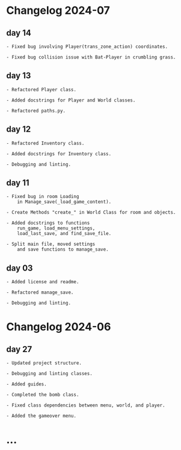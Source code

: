 # Changelog 2024-07

## day 14

```
- Fixed bug involving Player(trans_zone_action) coordinates.

- Fixed bug collision issue with Bat-Player in crumbling grass.
```

## day 13

```
- Refactored Player class.

- Added docstrings for Player and World classes.

- Refactored paths.py.
```

## day 12

```
- Refactored Inventory class.

- Added docstrings for Inventory class.

- Debugging and linting.
```

## day 11

```
- Fixed bug in room Loading
    in Manage_save(_load_game_content).

- Create Methods "create_" in World Class for room and objects.

- Added docstrings to functions
    run_game, load_menu_settings,
    load_last_save, and find_save_file.

- Split main file, moved settings
    and save functions to manage_save.
```
## day 03

```
- Added license and readme.

- Refactored manage_save.

- Debugging and linting.
```

# Changelog 2024-06

## day 27

```
- Updated project structure.

- Debugging and linting classes.

- Added guides.

- Completed the bomb class.

- Fixed class dependencies between menu, world, and player.

- Added the gameover menu.
```

# ...
